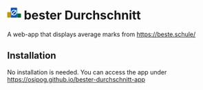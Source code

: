 # <span>![](icon/icon32.png)</span> bester Durchschnitt

A web-app that displays average marks from https://beste.schule/



## Installation

No installation is needed. You can access the app under https://osipog.github.io/bester-durchschnitt-app
